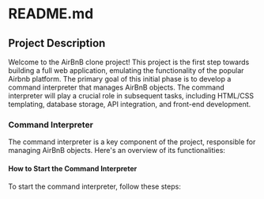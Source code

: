 # README.md

## Project Description

Welcome to the AirBnB clone project! This project is the first step towards building a full web application, emulating the functionality of the popular Airbnb platform. The primary goal of this initial phase is to develop a command interpreter that manages AirBnB objects. The command interpreter will play a crucial role in subsequent tasks, including HTML/CSS templating, database storage, API integration, and front-end development.

### Command Interpreter

The command interpreter is a key component of the project, responsible for managing AirBnB objects. Here's an overview of its functionalities:

#### How to Start the Command Interpreter

To start the command interpreter, follow these steps:

